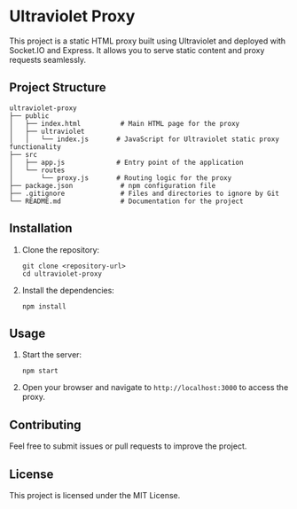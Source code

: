 # Ultraviolet Proxy

This project is a static HTML proxy built using Ultraviolet and deployed with Socket.IO and Express. It allows you to serve static content and proxy requests seamlessly.

## Project Structure

```
ultraviolet-proxy
├── public
│   ├── index.html          # Main HTML page for the proxy
│   ├── ultraviolet
│   │   └── index.js       # JavaScript for Ultraviolet static proxy functionality
├── src
│   ├── app.js             # Entry point of the application
│   └── routes
│       └── proxy.js       # Routing logic for the proxy
├── package.json            # npm configuration file
├── .gitignore              # Files and directories to ignore by Git
└── README.md               # Documentation for the project
```

## Installation

1. Clone the repository:
   ```
   git clone <repository-url>
   cd ultraviolet-proxy
   ```

2. Install the dependencies:
   ```
   npm install
   ```

## Usage

1. Start the server:
   ```
   npm start
   ```

2. Open your browser and navigate to `http://localhost:3000` to access the proxy.

## Contributing

Feel free to submit issues or pull requests to improve the project. 

## License

This project is licensed under the MIT License.